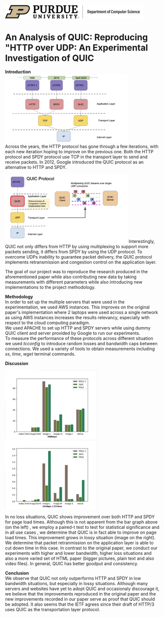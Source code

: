 <img src="images/purdue-cs-logo.jpg" alt="drawing" width="450"/>

# An Analysis of QUIC: Reproducing "HTTP over UDP: An Experimental Investigation of QUIC

**Introduction**   
<img src="images/httpOverview.jpg" alt="drawing" width="400"/>   
Across the years, the HTTP protocol has gone through a few iterations, with each new iteration hoping to improve
on the previous one. Both the HTTP protocol and SPDY protocol use TCP in the transport layer to send and receive packets. In 2012, Google introduced the QUIC protocol as an alternative to HTTP and SPDY.   

<img src="images/quicImage.jpg"  alt="drawing" width="400"/>   
Interestingly, QUIC not only differs from HTTP by using multiplexing to support more packets sending, it differs from SPDY by using the UDP protocol. To overcome UDPs inability to guarantee packet delivery, the QUIC protocol implements retransmission and congestion control on the application layer.   

The goal of our project was to reproduce the research produced in the aforementioned paper while also contributing new data by taking measurements with different parameters while also introducing new implementations to the project methodology.


**Methodology**  
In order to set up the multiple servers that were used in the experimentation, we used AWS instances. This improves on the original paper's implementation where 2 laptops were used across a single network as using AWS instances increases the results relevancy, especially with respect to the cloud computing paradigm.   
We used APACHE to set up HTTP and SPDY servers while using dummy QUIC client and server provided by Google to run our experiments.   
To measure the performance of these protocols across different situation we used *tcconfig* to introduce random losses and bandwidth caps between connections. We used a variety of tools to obtain measurements including *ss*, *time*, *wget* terminal commands.


**Discussion**   
<p float="center" >
  <img src="images/200kbps.jpg" width="300" />
  <img src="images/10mbps1.5loss.png" width="300" /> 
</p> 

In no loss situations, QUIC shows improvement over both HTTP and SPDY for page load times. Although this is not apparent from the bar graph above (on the left) , we employ a paired-t test to test for statistical significance and in all use cases , we determine that QUIC is in fact able to improve on page load times. This improvement grows in lossy situation (image on the right). We determine that packet retranmission on the application layer is able to cut down time in this case.  In contrast to the original paper, we conduct our experiments with higher and lower bandwidth, higher loss situations and also a more varied set of HTML paper (bigger pictures, plain text and also video files). In general, QUIC has better goodput and consistency.

**Conclusion**  
We observe that QUIC not only outperforms HTTP and SPDY in low bandwidth situations, but especially in lossy situations. Although many servers and websites have yet to adopt QUIC and occasionaly discourage it, we believe that the improvements reproduced in the original paper and the new improvements recorded in our paper serve as proof that QUIC should be adopted. It also seems that the IETF agrees since their draft of HTTP/3 uses QUIC as the transportation layer protocol.
